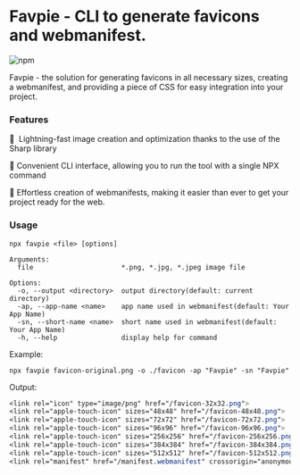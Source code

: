 # Favpie - CLI to generate favicons and webmanifest.

![npm](https://img.shields.io/npm/v/favpie)

Favpie - the solution for generating favicons in all necessary sizes, creating a webmanifest, and providing a piece of CSS for easy integration into your project.

### Features

🚀  Lightning-fast image creation and optimization thanks to the use of the Sharp library

🏃‍ Convenient CLI interface, allowing you to run the tool with a single NPX command

💪 Effortless creation of webmanifests, making it easier than ever to get your project ready for the web.

### Usage

```
npx favpie <file> [options]
```

```
Arguments:
  file                      *.png, *.jpg, *.jpeg image file

Options:
  -o, --output <directory>  output directory(default: current directory)
  -ap, --app-name <name>    app name used in webmanifest(default: Your App Name)
  -sn, --short-name <name>  short name used in webmanifest(default: Your App Name)
  -h, --help                display help for command

```

Example:

```
npx favpie favicon-original.png -o ./favicon -ap "Favpie" -sn "Favpie"
```

Output:
```css
<link rel="icon" type="image/png" href="/favicon-32x32.png">
<link rel="apple-touch-icon" sizes="48x48" href="/favicon-48x48.png">
<link rel="apple-touch-icon" sizes="72x72" href="/favicon-72x72.png">
<link rel="apple-touch-icon" sizes="96x96" href="/favicon-96x96.png">
<link rel="apple-touch-icon" sizes="256x256" href="/favicon-256x256.png">
<link rel="apple-touch-icon" sizes="384x384" href="/favicon-384x384.png">
<link rel="apple-touch-icon" sizes="512x512" href="/favicon-512x512.png">
<link rel="manifest" href="/manifest.webmanifest" crossorigin="anonymous">
```
